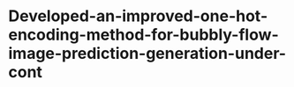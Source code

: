 # Developed-an-improved-one-hot-encoding-method-for-bubbly-flow-image-prediction-generation-under-cont